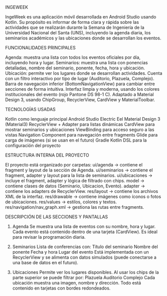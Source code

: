 INGEWEEK

IngeWeek es una aplicación móvil desarrollada en Android Studio usando Kotlin. Su propósito es informar de forma clara y rápida sobre las actividades que se realizarán durante la Semana de Ingeniería de la Universidad Nacional del Santa (UNS), incluyendo la agenda diaria, los seminarios académicos y las ubicaciones donde se desarrollan los eventos.

FUNCIONALIDADES PRINCIPALES

Agenda: muestra una lista con todos los eventos oficiales por día, incluyendo hora y lugar.
Seminarios: muestra una lista con ponencias detalladas, nombre del seminario, ponente, fecha, hora y ubicación.
Ubicación: permite ver los lugares donde se desarrollan actividades. Cuenta con un filtro interactivo por tipo de lugar (Auditorio, Plazuela, Complejo).
Barra de navegación inferior (BottomNavigationView) para cambiar entre secciones de forma intuitiva.
Interfaz limpia y moderna, usando los colores institucionales del evento (rojo Pantone DS 98-1 C).
Adaptado a Material Design 3, usando ChipGroup, RecyclerView, CardView y MaterialToolbar.

TECNOLOGÍAS USADAS

Kotlin como lenguaje principal
Android Studio Electric Eel
Material Design 3 (Material3)
RecyclerView + Adapter para listas dinámicas
CardView para mostrar seminarios y ubicaciones
ViewBinding para acceso seguro a las vistas
Navigation Component para navegación entre fragments
Glide para carga de imágenes (si se usan en el futuro)
Gradle Kotlin DSL para la configuración del proyecto

ESTRUCTURA INTERNA DEL PROYECTO

El proyecto está organizado por carpetas:
ui/agenda → contiene el fragment y layout de la sección de Agenda.
ui/seminarios → contiene el fragment, adapter y layout para la lista de seminarios.
ui/ubicaciones → incluye el fragment, adapter y lógica de filtrado con chips.
model → contiene clases de datos (Seminario, Ubicacion, Evento).
adapter → contiene los adapters de RecyclerView.
res/layout → contiene los archivos XML de la interfaz.
res/drawable → contiene imágenes como íconos o fotos de ubicaciones.
res/values → estilos, colores y textos.
res/navigation/nav_graph.xml → gestiona las rutas entre fragments.

DESCRIPCIÓN DE LAS SECCIONES Y PANTALLAS

1. Agenda 
Se muestra una lista de eventos con su nombre, hora y lugar. Cada evento está contenido dentro de una tarjeta (CardView). Es ideal para revisar la programación diaria.

2. Seminarios 
Lista de conferencias con:
Título del seminario
Nombre del ponente
Fecha y hora
Lugar del evento
Está implementada con un RecyclerView y se alimenta con datos simulados (puede conectarse a una base de datos en el futuro).

3. Ubicaciones 
Permite ver los lugares disponibles. Al usar los chips de la parte superior se puede filtrar por:
Plazuela
Auditorio
Complejo
Cada ubicación muestra una imagen, nombre y dirección. Todo está contenido en tarjetas con bordes redondeados.
